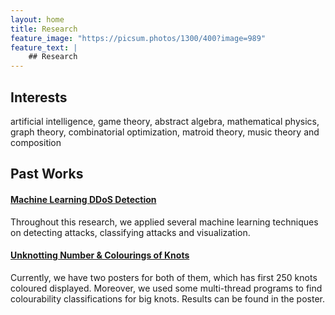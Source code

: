 ```yaml
---
layout: home
title: Research
feature_image: "https://picsum.photos/1300/400?image=989"
feature_text: |
    ## Research
---
```




## Interests
artificial intelligence, game theory, abstract algebra, mathematical physics, graph theory, combinatorial optimization, matroid theory, music theory and composition

## Past Works
#### [Machine Learning DDoS Detection](https://github.com/Sibelius-6/DDoS-with-ML)
Throughout this research, we applied several machine learning techniques on detecting attacks, classifying attacks and visualization.

#### [Unknotting Number & Colourings of Knots](https://www.sibeliusp.com/old/research/knots/)
Currently, we have two posters for both of them, which has first 250 knots coloured displayed. Moreover, we used some multi-thread programs to find colourability classifications for big knots. Results can be found in the poster.
